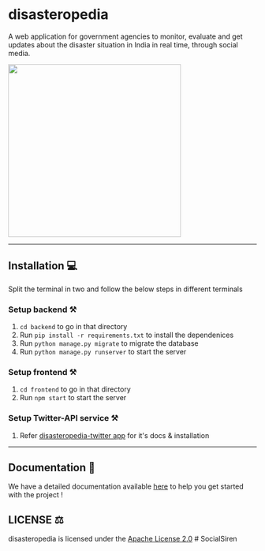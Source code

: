 # disasteropedia

A web application for government agencies to monitor, evaluate and get updates about the disaster situation in India in real time, through social media. 


<img src="https://i.postimg.cc/yN6mgJGc/Screenshot-2022-11-25-174632.png" height="350"/>
<hr/>

## Installation 💻

Split the terminal in two and follow the below steps in different terminals

### Setup backend ⚒️
1. `cd backend` to go in that directory  
2. Run `pip install -r requirements.txt` to install the dependenices
3. Run `python manage.py migrate` to migrate the database  
4. Run `python manage.py runserver` to start the server

### Setup frontend ⚒️
1. `cd frontend` to go in that directory
2. Run `npm start` to start the server

### Setup Twitter-API service ⚒️
1. Refer [disasteropedia-twitter app](https://github.com/anubhav06/disasteropedia-twitter) for it's docs & installation

<hr/>

## Documentation 📖

We have a detailed documentation available [here](https://github.com/anubhav06/disasteropedia/wiki) to help you get started with the project !


## LICENSE ⚖️

disasteropedia is licensed under the [Apache License 2.0]() 
#   S o c i a l S i r e n  
 